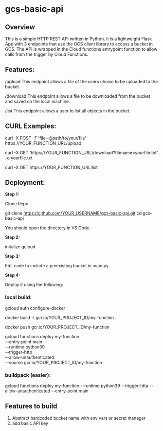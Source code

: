 # gcs-basic-api

## Overview
This is a simple HTTP REST API written in Python. It is a lightweight Flask App with 3 endpoints that use the GCS client library to access a bucket in GCS. The API is wrapped in the Cloud functions entrypoint function to allow calls from the trigger by Cloud Functions. 

## Features:

/upload 
This endpoint allows a file of the users choice to be uploaded to the bucket.

/download
This endpoint allows a file to be downloaded from the bucket and saved on the local machine. 

/list
This endpoint allows a user to list all objects in the bucket. 




## CURL Examples:


curl -X POST -F 'file=@path/to/your/file' https://YOUR_FUNCTION_URL/upload

curl -X GET 'https://YOUR_FUNCTION_URL/download?filename=yourfile.txt' -o yourfile.txt

curl -X GET https://YOUR_FUNCTION_URL/list

## Deployment:

**Step 1:**

Clone Repo

git clone https://github.com/YOUR_USERNAME/gcs-basic-api.git
cd gcs-basic-api 

You should open the directory in VS Code.

**Step 2:**

initalize gcloud 

**Step 3:**

Edit code to include a preexisting bucket in main.py. 

**Step 4:**

Deploy it using the following:

### local build:

gcloud auth configure-docker

docker build -t gcr.io/YOUR_PROJECT_ID/my-function .

docker push gcr.io/YOUR_PROJECT_ID/my-function

gcloud functions deploy my-function \
    --entry-point main \
    --runtime python39 \
    --trigger-http \
    --allow-unauthenticated \
    --source gcr.io/YOUR_PROJECT_ID/my-function


### buildpack (easier):

gcloud functions deploy my-function --runtime python39 --trigger-http --allow-unauthenticated --entry-point main


## Features to build
1) Abstract hardcoded bucket name with env vars or secret manager 
2) add basic API key 
